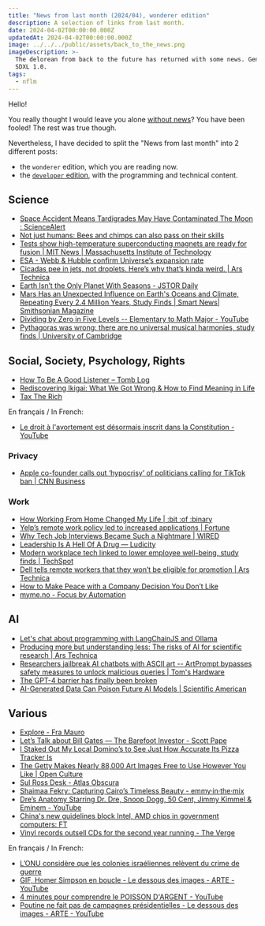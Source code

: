 ```yaml
---
title: "News from last month (2024/04), wonderer edition"
description: A selection of links from last month.
date: 2024-04-02T00:00:00.000Z
updatedAt: 2024-04-02T00:00:00.000Z
image: ../../../public/assets/back_to_the_news.png
imageDescription: >-
  The delorean from back to the future has returned with some news. Generated with
  SDXL 1.0.
tags:
  - nflm
---
```


Hello!

You really thought I would leave you alone [without news](/news-from-last-month-202404-edition-nope)? You have been fooled! The rest was true though.

Nevertheless, I have decided to split the "News from last month" into 2 different posts:

- the `wonderer` edition, which you are reading now.
- the [`developer` edition](/news-from-last-month-202404-developer-edition), with the programming and technical content.

## Science

- [Space Accident Means Tardigrades May Have Contaminated The Moon : ScienceAlert](https://www.sciencealert.com/space-accident-means-tardigrades-may-have-contaminated-the-moon) <!-- TAGS: 202403,science -->
- [Not just humans: Bees and chimps can also pass on their skills](https://phys.org/news/2024-03-humans-bees-chimps-skills.html) <!-- TAGS: 202403,science -->
- [Tests show high-temperature superconducting magnets are ready for fusion | MIT News | Massachusetts Institute of Technology](https://news.mit.edu/2024/tests-show-high-temperature-superconducting-magnets-fusion-ready-0304) <!-- TAGS: 202403,science -->
- [ESA - Webb & Hubble confirm Universe’s expansion rate](https://www.esa.int/ESA_Multimedia/Images/2024/03/Webb_Hubble_confirm_Universe_s_expansion_rate) <!-- TAGS: 202403,science -->
- [Cicadas pee in jets, not droplets. Here’s why that’s kinda weird. | Ars Technica](https://arstechnica.com/science/2024/03/study-cicadas-pee-in-jets-not-droplets-heres-why-thats-kinda-weird/) <!-- TAGS: 202403,science -->
- [Earth Isn’t the Only Planet With Seasons - JSTOR Daily](https://daily.jstor.org/earth-isnt-the-only-planet-with-seasons/) <!-- TAGS: 202403,science -->
- [Mars Has an Unexpected Influence on Earth's Oceans and Climate, Repeating Every 2.4 Million Years, Study Finds | Smart News| Smithsonian Magazine](https://www.smithsonianmag.com/smart-news/mars-has-an-unexpected-influence-on-earths-oceans-and-climate-repeating-every-24-million-years-study-finds-180983952/) <!-- TAGS: 202403,science -->
- [Dividing by Zero in Five Levels -- Elementary to Math Major - YouTube](https://www.youtube.com/watch?v=dHdg1yn1SgE) <!-- TAGS: 202403,science -->
- [Pythagoras was wrong: there are no universal musical harmonies, study finds | University of Cambridge](https://www.cam.ac.uk/research/news/pythagoras-was-wrong-there-are-no-universal-musical-harmonies-study-finds) <!-- TAGS: 202403,science -->

## Social, Society, Psychology, Rights

- [How To Be A Good Listener – Tomb Log](https://tomblog.rip/the-myth-of-the-good-listener/) <!-- TAGS: 202403,social -->
- [Rediscovering Ikigai: What We Got Wrong & How to Find Meaning in Life](https://nesslabs.com/ikigai) <!-- TAGS: 202403,social -->
- [Tax The Rich](https://www.tax-the-rich.eu) <!-- TAGS: 202403,social -->

En français / In French:

- [Le droit à l'avortement est désormais inscrit dans la Constitution - YouTube](https://www.youtube.com/watch?v=Xf74eGQbVKU) <!-- TAGS: 202403,fr,social -->

### Privacy

- [Apple co-founder calls out ‘hypocrisy’ of politicians calling for TikTok ban | CNN Business](https://edition.cnn.com/videos/business/2024/03/23/steve-wozniak-apple-cofounder-tiktok-lcl-sot-vpx.cnn) <!-- TAGS: 202403,privacy -->

### Work

- [How Working From Home Changed My Life | :bit :of :binary](https://bitofbinary.com/how-working-from-home-changed-my-life/) <!-- TAGS: 202403,work -->
- [Yelp’s remote work policy led to increased applications | Fortune](https://fortune.com/2024/02/29/yelp-remote-policy-higher-worker-satisfaction/) <!-- TAGS: 202403,work -->
- [Why Tech Job Interviews Became Such a Nightmare | WIRED](https://www.wired.com/story/why-tech-job-interviews-became-such-a-nightmare/) <!-- TAGS: 202403,work -->
- [Leadership Is A Hell Of A Drug — Ludicity](https://ludic.mataroa.blog/blog/leadership-is-a-hell-of-a-drug/) <!-- TAGS: 202403,work -->
- [Modern workplace tech linked to lower employee well-being, study finds | TechSpot](https://www.techspot.com/news/102248-modern-workplace-tech-linked-lower-employee-well-study.html) <!-- TAGS: 202403,work -->
- [Dell tells remote workers that they won’t be eligible for promotion | Ars Technica](https://arstechnica.com/information-technology/2024/03/dell-tells-remote-workers-that-they-wont-be-eligible-for-promotion/) <!-- TAGS: 202403,work -->
- [How to Make Peace with a Company Decision You Don’t Like](https://hbr.org/2024/02/how-to-make-peace-with-a-company-decision-you-dont-like) <!-- TAGS: 202403,work -->
- [myme.no - Focus by Automation](https://myme.no/posts/2024-03-19-focus-by-automation.html) <!-- TAGS: 202403,work -->

## AI

- [Let's chat about programming with LangChainJS and Ollama](https://k33g.hashnode.dev/lets-chat-about-programming-with-langchainjs-and-ollama) <!-- TAGS: 202403,ai -->
- [Producing more but understanding less: The risks of AI for scientific research | Ars Technica](https://arstechnica.com/science/2024/03/producing-more-but-understanding-less-the-risks-of-ai-for-scientific-research/) <!-- TAGS: 202403,ai -->
- [Researchers jailbreak AI chatbots with ASCII art -- ArtPrompt bypasses safety measures to unlock malicious queries | Tom's Hardware](https://www.tomshardware.com/tech-industry/artificial-intelligence/researchers-jailbreak-ai-chatbots-with-ascii-art-artprompt-bypasses-safety-measures-to-unlock-malicious-queries) <!-- TAGS: 202403,ai -->
- [The GPT-4 barrier has finally been broken](https://simonwillison.net/2024/Mar/8/gpt-4-barrier/) <!-- TAGS: 202403,ai -->
- [AI-Generated Data Can Poison Future AI Models | Scientific American](https://www.scientificamerican.com/article/ai-generated-data-can-poison-future-ai-models/) <!-- TAGS: 202403,ai -->

## Various

- [Explore - Fra Mauro](https://mostre.museogalileo.it/framauro/en/interactive-exploration/explore.html) <!-- TAGS: 202403,various -->
- [Let’s Talk about Bill Gates — The Barefoot Investor - Scott Pape](https://www.barefootinvestor.com/articles/lets-talk-about-bill-gates) <!-- TAGS: 202403,various -->
- [I Staked Out My Local Domino’s to See Just How Accurate Its Pizza Tracker Is](https://melmagazine.com/en-us/story/i-staked-out-my-local-dominos-to-see-just-how-accurate-its-pizza-tracker-is) <!-- TAGS: 202403,various -->
- [The Getty Makes Nearly 88,000 Art Images Free to Use However You Like | Open Culture](https://www.openculture.com/2024/03/the-getty-makes-nearly-88000-art-images-free-to-use-however-you-like.html) <!-- TAGS: 202403,various -->
- [Sul Ross Desk - Atlas Obscura](https://www.atlasobscura.com/places/sul-ross-desk-alpine-texas) <!-- TAGS: 202403,various -->
- [Shaimaa Fekry: Capturing Cairo’s Timeless Beauty - emmy·in·the·mix](https://emmyinthemix.com/shaimaa-fekry-capturing-cairos-timeless-beauty/) <!-- TAGS: 202403,various -->
- [Dre’s Anatomy Starring Dr. Dre, Snoop Dogg, 50 Cent, Jimmy Kimmel & Eminem - YouTube](https://www.youtube.com/watch?v=mUBXUyRoQco) <!-- TAGS: 202403,various -->
- [China's new guidelines block Intel, AMD chips in government computers: FT](https://www.cnbc.com/2024/03/25/chinas-new-guidelines-will-block-intel-and-amd-chips-in-government-computers-ft.html) <!-- TAGS: 202403,various -->
- [Vinyl records outsell CDs for the second year running - The Verge](https://www.theverge.com/2024/3/26/24112369/riaa-2023-music-revenue-streaming-vinyl-cds-physical-media) <!-- TAGS: 202403,various -->

En français / In French:

- [L’ONU considère que les colonies israéliennes relèvent du crime de guerre](https://www.lemonde.fr/international/article/2024/03/09/l-onu-considere-que-les-colonies-israeliennes-relevent-du-crime-de-guerre_6221002_3210.html) <!-- TAGS: 202403,fr,various -->
- [GIF, Homer Simpson en boucle - Le dessous des images - ARTE - YouTube](https://www.youtube.com/watch?v=zlKiL5mku_0) <!-- TAGS: 202403,fr,various -->
- [4 minutes pour comprendre le POISSON D'ARGENT - YouTube](https://www.youtube.com/watch?v=ZnHggalJFdI) <!-- TAGS: 202403,fr,various -->
- [Poutine ne fait pas de campagnes présidentielles - Le dessous des images - ARTE - YouTube](https://www.youtube.com/watch?v=ckvGbNFo5cY) <!-- TAGS: 202403,fr,various -->
